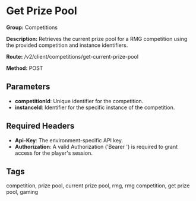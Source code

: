 # Get Prize Pool

**Group:** Competitions

**Description:** Retrieves the current prize pool for a RMG competition using the provided competition and instance identifiers.

**Route:** /v2/client/competitions/get-current-prize-pool

**Method:** POST

## Parameters

- **competitionId**: Unique identifier for the competition.
- **instanceId**: Identifier for the specific instance of the competition.

## Required Headers

- **Api-Key**: The environment-specific API key.
- **Authorization**: A valid Authorization ('Bearer <token>') is required to grant access for the player's session.

## Tags

competition, prize pool, current prize pool, rmg, rmg competition, get prize pool, gaming
